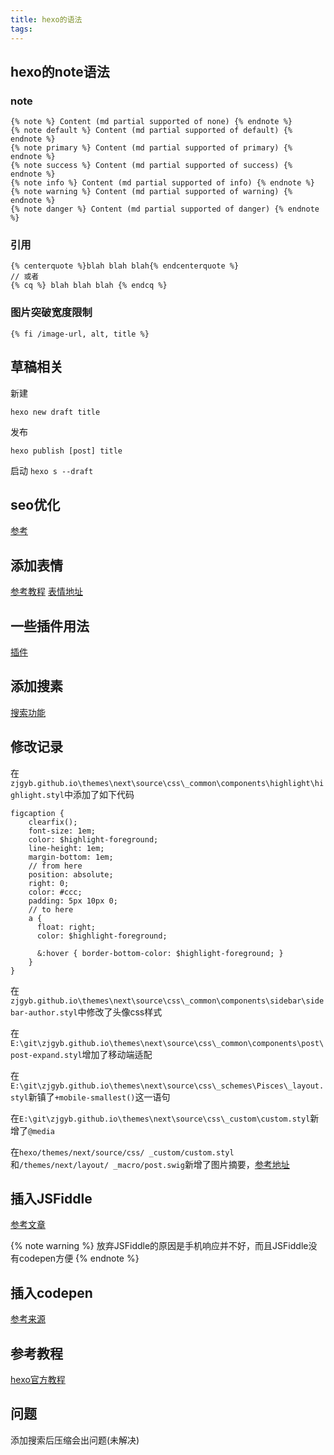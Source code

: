 ```yaml
---
title: hexo的语法
tags:
---
```


## hexo的note语法

### note
```
{% note %} Content (md partial supported of none) {% endnote %}
{% note default %} Content (md partial supported of default) {% endnote %}
{% note primary %} Content (md partial supported of primary) {% endnote %}
{% note success %} Content (md partial supported of success) {% endnote %}
{% note info %} Content (md partial supported of info) {% endnote %}
{% note warning %} Content (md partial supported of warning) {% endnote %}
{% note danger %} Content (md partial supported of danger) {% endnote %}
```

### 引用

```
{% centerquote %}blah blah blah{% endcenterquote %}
// 或者
{% cq %} blah blah blah {% endcq %}
```

### 图片突破宽度限制

```
{% fi /image-url, alt, title %}
```

## 草稿相关
新建
``` hexo
hexo new draft title
```
发布
``` hexo
hexo publish [post] title
```
启动
`hexo s --draft`

## seo优化
[参考](https://hjptriplebee.github.io/hexo%E7%9A%84SEO%E6%96%B9%E6%B3%95.html/ '参考博客')

## 添加表情

[参考教程](https://novnan.github.io/Hexo/emojis-for-hexo-next/)
[表情地址](https://www.webpagefx.com/tools/emoji-cheat-sheet/)

## 一些插件用法

[插件](https://hexo.io/docs/tag-plugins.html)

## 添加搜素
[搜索功能](https://juejin.im/post/5ad8b40c6fb9a07abd0d314c)

## 修改记录

在`zjgyb.github.io\themes\next\source\css\_common\components\highlight\highlight.styl`中添加了如下代码

``` styl
figcaption {
    clearfix();
    font-size: 1em;
    color: $highlight-foreground;
    line-height: 1em;
    margin-bottom: 1em;
    // from here
    position: absolute;
    right: 0;
    color: #ccc;
    padding: 5px 10px 0;
    // to here
    a {
      float: right;
      color: $highlight-foreground;

      &:hover { border-bottom-color: $highlight-foreground; }
    }
}
```


在`zjgyb.github.io\themes\next\source\css\_common\components\sidebar\sidebar-author.styl`中修改了头像css样式

在`E:\git\zjgyb.github.io\themes\next\source\css\_common\components\post\post-expand.styl`增加了移动端适配

在`E:\git\zjgyb.github.io\themes\next\source\css\_schemes\Pisces\_layout.styl`新镇了`+mobile-smallest()`这一语句

在`E:\git\zjgyb.github.io\themes\next\source\css\_custom\custom.styl`新增了`@media`

在`hexo/themes/next/source/css/ _custom/custom.styl`和`/themes/next/layout/ _macro/post.swig`新增了图片摘要，[参考地址](http://www.wellliu.com/2016/12/30/%E3%80%90%E8%BD%AC%E3%80%91Blog%E6%91%98%E8%A6%81%E9%85%8D%E5%9B%BE/#more)

## 插入JSFiddle

[参考文章](http://www.missfli.com/2018/05/29/github-hexo-next-04.html)

{% note warning %}
放弃JSFiddle的原因是手机响应并不好，而且JSFiddle没有codepen方便
{% endnote %}

## 插入codepen
[参考来源](https://github.com/bibixx/hexo-tag-codepen)

## 参考教程
[hexo官方教程](https://hexo.io/zh-cn/docs/ 'hexo官方教程')

## 问题
添加搜索后压缩会出问题(未解决)